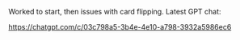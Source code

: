 Worked to start, then issues with card flipping. Latest GPT chat:

https://chatgpt.com/c/03c798a5-3b4e-4e10-a798-3932a5986ec6
